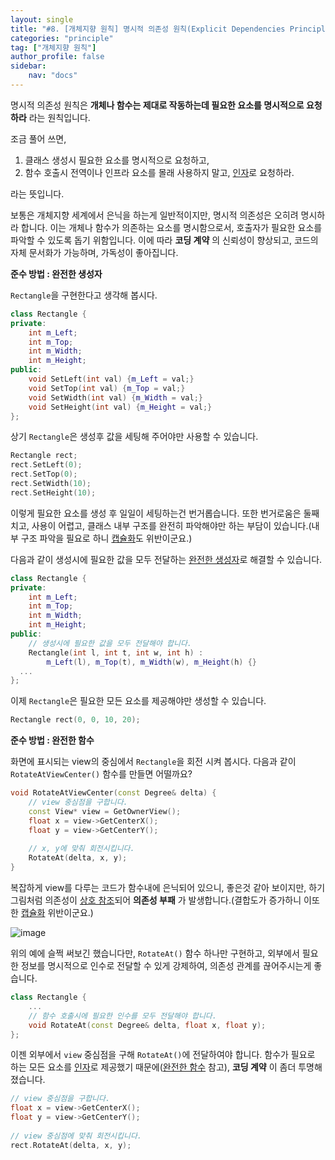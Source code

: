 ```yaml
---
layout: single
title: "#8. [개체지향 원칙] 명시적 의존성 원칙(Explicit Dependencies Principle)"
categories: "principle"
tag: ["개체지향 원칙"]
author_profile: false
sidebar: 
    nav: "docs"
---
```


명시적 의존성 원칙은 **개체나 함수는 제대로 작동하는데 필요한 요소를 명시적으로 요청하라** 라는 원칙입니다.

조금 풀어 쓰면,

1. 클래스 생성시 필요한 요소를 명시적으로 요청하고,
2. 함수 호출시 전역이나 인프라 요소를 몰래 사용하지 말고, [인자](https://tango1202.github.io/classic-cpp-guide/classic-cpp-guide-function/#%EC%9D%B8%EC%9E%90%EB%A7%A4%EA%B0%9C%EB%B3%80%EC%88%98-parameter)로 요청하라.

라는 뜻입니다. 

보통은 개체지향 세계에서 은닉을 하는게 일반적이지만, 명시적 의존성은 오히려 명시하라 합니다. 이는 개체나 함수가 의존하는 요소를 명시함으로서, 호출자가 필요한 요소를 파악할 수 있도록 돕기 위함입니다. 이에 따라 **코딩 계약** 의 신뢰성이 향상되고, 코드의 자체 문서화가 가능하며, 가독성이 좋아집니다.

**준수 방법 : 완전한 생성자**

`Rectangle`을 구현한다고 생각해 봅시다.

```cpp
class Rectangle {
private:
    int m_Left;
    int m_Top;
    int m_Width;
    int m_Height;
public:
    void SetLeft(int val) {m_Left = val;}
    void SetTop(int val) {m_Top = val;}
    void SetWidth(int val) {m_Width = val;}
    void SetHeight(int val) {m_Height = val;}
};
```

상기 `Rectangle`은 생성후 값을 세팅해 주어야만 사용할 수 있습니다.

```cpp
Rectangle rect;
rect.SetLeft(0);
rect.SetTop(0);
rect.SetWidth(10);
rect.SetHeight(10);
```

이렇게 필요한 요소를 생성 후 일일이 세팅하는건 번거롭습니다. 또한 번거로움은 둘째치고, 사용이 어렵고, 클래스 내부 구조를 완전히 파악해야만 하는 부담이 있습니다.(내부 구조 파악을 필요로 하니 [캡슐화](https://tango1202.github.io/principle/principle-encapsulation/)도 위반이군요.)

다음과 같이 생성시에 필요한 값을 모두 전달하는 [완전한 생성자](https://tango1202.github.io/classic-cpp-oop/classic-cpp-oop-complete-class/#%EC%99%84%EC%A0%84%ED%95%9C-%EC%83%9D%EC%84%B1%EC%9E%90)로 해결할 수 있습니다.

```cpp
class Rectangle {
private:
    int m_Left;
    int m_Top;
    int m_Width;
    int m_Height;
public:
    // 생성시에 필요한 값을 모두 전달해야 합니다.
    Rectangle(int l, int t, int w, int h) : 
        m_Left(l), m_Top(t), m_Width(w), m_Height(h) {}
  ...
};
```

이제 `Rectangle`은 필요한 모든 요소를 제공해야만 생성할 수 있습니다.

```cpp
Rectangle rect(0, 0, 10, 20);
```

**준수 방법 : 완전한 함수**

화면에 표시되는 view의 중심에서 `Rectangle`을 회전 시켜 봅시다. 다음과 같이 `RotateAtViewCenter()` 함수를 만들면 어떨까요?

```cpp
void RotateAtViewCenter(const Degree& delta) {
    // view 중심점을 구합니다.
    const View* view = GetOwnerView();
    float x = view->GetCenterX();
    float y = view->GetCenterY();
    
    // x, y에 맞춰 회전시킵니다.
    RotateAt(delta, x, y);
} 
```
복잡하게 view를 다루는 코드가 함수내에 은닉되어 있으니, 좋은것 같아 보이지만, 하기 그림처럼 의존성이 [상호 참조](https://tango1202.github.io/mordern-cpp-stl/mordern-cpp-stl-shared_ptr-weak_ptr/#%EC%83%81%ED%98%B8-%EC%B0%B8%EC%A1%B0)되어 **의존성 부패** 가 발생합니다.(결합도가 증가하니 이또한 [캡슐화](https://tango1202.github.io/principle/principle-encapsulation/) 위반이군요.)

![image](https://github.com/tango1202/tango1202.github.io/assets/133472501/2f02246b-fd3f-4669-8f1c-0272fcdda58f)

위의 예에 슬쩍 써보긴 했습니다만, `RotateAt()` 함수 하나만 구현하고, 외부에서 필요한 정보를 명시적으로 인수로 전달할 수 있게 강제하여, 의존성 관계를 끊어주시는게 좋습니다. 

```cpp
class Rectangle {
    ...
    // 함수 호출시에 필요한 인수를 모두 전달해야 합니다.
    void RotateAt(const Degree& delta, float x, float y);
};
```

이젠 외부에서 `view` 중심점을 구해 `RotateAt()`에 전달하여야 합니다. 함수가 필요로 하는 모든 요소를 [인자](https://tango1202.github.io/classic-cpp-guide/classic-cpp-guide-function/#%EC%9D%B8%EC%9E%90%EB%A7%A4%EA%B0%9C%EB%B3%80%EC%88%98-parameter)로 제공했기 때문에([완전한 함수](https://tango1202.github.io/classic-cpp-oop/classic-cpp-oop-complete-class/#%EC%99%84%EC%A0%84%ED%95%9C-%ED%95%A8%EC%88%98) 참고), **코딩 계약** 이 좀더 투명해 졌습니다. 

```cpp
// view 중심점을 구합니다.
float x = view->GetCenterX();
float y = view->GetCenterY();
    
// view 중심점에 맞춰 회전시킵니다.
rect.RotateAt(delta, x, y); 
```
